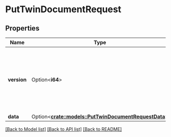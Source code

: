 # PutTwinDocumentRequest

## Properties

Name | Type | Description | Notes
------------ | ------------- | ------------- | -------------
**version** | Option<**i64**> | If set, ensures that the document's current version matches before persisting the update. | [optional]
**data** | Option<[**crate::models::PutTwinDocumentRequestData**](PutTwinDocument_request_data.md)> |  | [optional]

[[Back to Model list]](../README.md#documentation-for-models) [[Back to API list]](../README.md#documentation-for-api-endpoints) [[Back to README]](../README.md)


